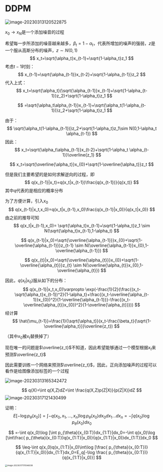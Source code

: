 # DDPM

![image-20230313120522875](https://wth-markdown-image.oss-cn-beijing.aliyuncs.com/markdown_img/image-20230313120522875.png)

$x_0\rightarrow x_N$是一个添加噪音的过程

希望每一步所添加的噪音越来越多，$\beta_t=1-\alpha_t$，代表所增加的噪声的强弱，$z$是一个服从高斯分布的噪声，$z \sim N(0,1)$
$$
x_t=\sqrt{\alpha_t}x_{t-1}+\sqrt{1-\alpha_t}z_1
$$
考虑$t-1$时刻：
$$
x_{t-1}=\sqrt{\alpha_{t-1}}x_{t-2}+\sqrt{1-\alpha_{t-1}}z_2
$$
代入上式：
$$
x_t=\sqrt{\alpha_t}(\sqrt{\alpha_{t-1}}x_{t-1}+\sqrt{1-\alpha_{t-1}}z_2)+\sqrt{1-\alpha_t}z_1
$$

$$
=\sqrt{\alpha_t\alpha_{t-1}}x_{t-1}+\sqrt{\alpha_t(1-\alpha_{t-1})}z_2+\sqrt{1-\alpha_t}z_1
$$

由于：
$$
\sqrt{\alpha_t(1-\alpha_{t-1})}z_2+\sqrt{1-\alpha_t}z_1\sim N(0,1-\alpha_t \alpha_{t-1})
$$
因此：
$$
x_t=\sqrt{\alpha_t\alpha_{t-1}}x_{t-2}+\sqrt{1-\alpha_t \alpha_{t-1}}\overline{z_1}
$$

$$
x_t=\sqrt{\overline{\alpha_t}}x_{0}+\sqrt{1-\overline{\alpha_t}}z_t
$$

但是我们主要希望的是如何求解逆向的过程，即
$$
q(x_{t-1}|x_t)=q(x_t|x_{t-1})\frac{q(x_{t-1})}{q(x_t)}
$$
其中$q$代表的是相应的概率分布

为了方便计算，引入$x_0$
$$
q(x_{t-1}|x_t,x_0)=q(x_t|x_{t-1},x_0)\frac{q(x_{t-1}|x_0)}{q(x_t|x_0)}
$$
由之前的推导可知
$$
q(x_t|x_{t-1},x_0)= \sqrt{\alpha_t}x_{t-1}+\sqrt{1-\alpha_t}z_1  \sim N(\sqrt{\alpha_t}x_{t-1},1-\alpha_t)
$$

$$
q(x_{t-1}|x_0)=\sqrt{\overline{\alpha_{t-1}}}x_{0}+\sqrt{1-\overline{\alpha_{t-1}}}z_{t-1} \sim N(\overline{\alpha_{t-1}}x_{0},1-\overline{\alpha_{t-1}})
$$

$$
q(x_{t}|x_0)=\sqrt{\overline{\alpha_{t}}}x_{0}+\sqrt{1-\overline{\alpha_{t}}}z_{t} \sim N(\overline{\alpha_{t}}x_{0},1-\overline{\alpha_{t}})
$$

因此，$q(x_{t}|x_0)$服从如下的分布：
$$
q(x_{t-1}|x_t,x_0)\varpropto \exp(-\frac{1}{2}(\frac{(x_t-\sqrt{\alpha_t}x_{t-1})^2}{1-\alpha_t}+\frac{(x_t-\overline{\alpha_{t-1}}x_{0})^2}{1-\overline{\alpha_{t-1}}}-\frac{(x_t-\overline{\alpha_{t}}x_{0})^2}{1-\overline{\alpha_{t}}}))
$$
经计算
$$
\hat{\mu_{t-1}}=\frac{1}{\sqrt{\alpha_t}}(x_t-\frac{\beta_t}{\sqrt{1-\overline{\alpha_t}}}\overline{z_t})
$$


（其中$x_0$被$x_t$替换掉了）

现在唯一的问题是$\overline{z_t}$不知道，因此希望能够通过一个模型根据$x_t$来预测$\overline{z_t}$

因此需要训练一个网络来预测$\overline{z_t}$，因此，正向添加噪声的过程可以看作是给图像添加标签的一个过程

![image-20230313165342472](https://wth-markdown-image.oss-cn-beijing.aliyuncs.com/markdown_img/image-20230313165342472.png)


$$
q(X)=\int q(X,Z)dZ=\int \frac{q(X,Z)p(Z|X)}{p(Z|X)}dZ
$$
![image-20230317121430499](https://wth-markdown-image.oss-cn-beijing.aliyuncs.com/markdown_img/image-20230317121430499.png)

证明：
$$
E[-\log p_{\theta}(x_0)]=\int-q(x_0,x_1,...,x_n)\log p_{\theta}(x_0)dx_0dx_1...dx_n=-\int q(x_0)\log p_{\theta}(x_0)dx_0
$$

$$
=-\int q(x_0)\log [\int p_{\theta}(x_{0:T})dx_{1:T}]dx_0=-\int q(x_0)\log [\int\frac{ p_{\theta}(x_{0:T})q(x_{1:T}|x_0)}{q(x_{1:T}|x_0)}dx_{1:T}]dx_0
$$

$$
\leq-\int q(x_0)q(x_{1:T}|x_0)\int\log [\frac{ p_{\theta}(x_{0:T})}{q(x_{1:T}|x_0)}]dx_{1:T}dx_0=E_q[-\log \frac{ p_{\theta}(x_{0:T})}{q(x_{1:T}|x_0)}]
$$

<img src="https://wth-markdown-image.oss-cn-beijing.aliyuncs.com/markdown_img/image-20230317170546038.png" alt="image-20230317170546038" style="zoom:45%;" />

